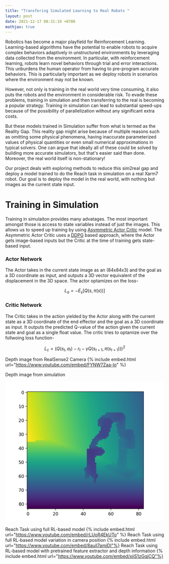 ```yaml
---
title: "Transfering Simulated Learning to Real Robots "
layout: post
date: 2021-12-17 08:31:19 +0700
mathjax: true
---
```

<!-- Recently -->
 Robotics has become a major playfield for Reinforcement Learning. Learning-based algorithms have the potential to enable robots to acquire complex behaviors adaptively in unstructured environments by leveraging data collected from the environment. In particular, with reinforcement learning, robots learn novel behaviors through trial and error interactions. This unburdens the human operator from having to pre-program accurate behaviors. This is particularly important as we deploy robots in scenarios where the environment may not be known.

However, not only is training in the real world very time consuming, it also puts the robots and the environment in considerable risk. To evade these problems, training in simulation and then transferring to the real is becoming a popular strategy. Training in simulation can lead to substantial speed-ups because of the possibility of parallelization without any significant extra costs.

But these models trained in Simulation suffer from what is termed as the Reality Gap. This reality gap might arise because of multiple reasons such as omitting some physical phenomena, having inaccurate parameterized values of physical quantities or even small numerical approximations in typical solvers. One can argue that ideally all of these could be solved by building more accurate simulators, but that's easier said than done. Moreover, the real world itself is non-stationary!

Our project deals with exploring methods to reduce this sim2real gap and deploy a model trained to do the Reach task in simulation on a real Xarm7 robot. Our goal is to deploy the model in the real world, with nothing but images as the current state input.

# Training in Simulation
Training in simulaiton provides many advatages. The most important amongst those is access to state variables instead of just the images. This allows us to speed up training by using [Asymmetric Actor Critic](https://arxiv.org/abs/1710.06542) model.
The Asymmetric Actor Critic uses a [DDPG](https://spinningup.openai.com/en/latest/algorithms/ddpg.html) based approach, where the Actor gets image-based inputs but the Critic at the time of training gets state-based input.

### Actor Network
The Actor takes in the current state image as an (84x84x3) and the goal as a 3D coordinate as input, and outputs a 3D vector equivalent of the displacement in the 3D space.
The actor optamizes on the loss-

$$ L_a = -E_s[Q(s,\pi(s))] $$

### Critic Network
The Critic takes in the action yielded by the Actor along with the current state as a 3D coordinate of the end effector and the goal as a 3D coordinate as input. It outputs the predicted Q-value of the action given the current state and goal as a single float value.
The critic tries to optamize over the follwoing loss function-

$$ L_c = ( Q(s_t,a_t) - r_t - \gamma Q(s_{t+1},\pi(s_{t+1}) )  )^2 $$

Depth image from RealSense2 Camera
{% include embed.html url="https://www.youtube.com/embed/FYNW7Zaa-lo" %}

Depth image from simulation

![Depth](../assets/files/depth.png)

Reach Task using full RL-based model
{% include embed.html url="https://www.youtube.com/embed/rLUoR4EkUTo" %}
Reach Task using full RL-based model variation in camera position
{% include embed.html url="https://www.youtube.com/embed/8auil7amjDI"%}
Reach Task using RL-based model with pretrained feature extractor and depth information
{% include embed.html url="https://www.youtube.com/embed/xiiS1zGqjCQ"%}
